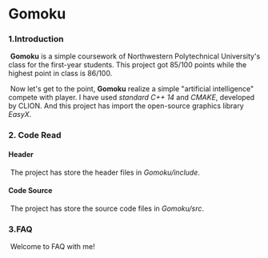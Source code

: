 # Gomoku

### 1.Introduction	

​	**Gomoku** is a simple coursework of Northwestern Polytechnical University's class for the first-year students. This project got 85/100 points while the highest point in class is 86/100.

​	Now let's get to the point, **Gomoku** realize a simple "artificial intelligence" compete with player. I have used *standard C++ 14* and *CMAKE*, developed by CLION. And this project has
import the open-source graphics library *EasyX*.

### 2. Code Read 

#### Header

​	The project has store the header files in *Gomoku/include*.

#### Code Source

​	The project has store the source code files in *Gomoku/src*.

### 3.FAQ

​	Welcome to FAQ with me!
